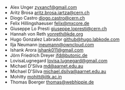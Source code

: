 - Alex Unger <zyxancf@gmail.com>
- Aritz Brosa <aritz.brosa.iartza@cern.ch>
- Diogo Castro <diogo.castro@cern.ch>
- Felix Hillingshaeuser <felix@mxcore.de>
- Giuseppe Lo Presti <giuseppe.lopresti@cern.ch>
- Hannah von Reth <vonreth@kde.org>
- Hugo Gonzalez Labrador <github@hugo.labkode.com>
- Ilja Neumann <ineumann@owncloud.com>
- Ishank Arora <ishank011@gmail.com>
- Jörn Friedrich Dreyer <jfd@butonic.de>
- LovisaLugnegard <lovisa.lugnegard@gmail.com>
- Michael D'Silva <md@aarnet.edu.au>
- Michael D'Silva <michael.dsilva@aarnet.edu.au>
- Mohitty <mohitt@iitk.ac.in>
- Thomas Boerger <thomas@webhippie.de>
